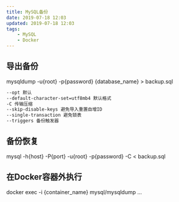 ```yaml
---
title: MySQL备份
date: 2019-07-18 12:03
updated: 2019-07-18 12:03
tags:
    - MySQL
    - Docker
---
```

## 导出备份
mysqldump -u{root} -p{password} {database_name} > backup.sql
```sh
--opt 默认
--default-character-set=utf8mb4 默认格式
-C 传输压缩
--skip-disable-keys 避免导入重置自增ID
--single-transaction 避免锁表
--triggers 备份触发器
```

## 备份恢复
mysql -h{host} -P{port} -u{root} -p{password} -C < backup.sql

## 在Docker容器外执行
docker exec -i {container_name} mysql/mysqldump ...

